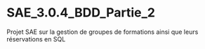 # SAE_3.0.4_BDD_Partie_2
Projet SAE sur la gestion de groupes de formations ainsi que leurs réservations en SQL
